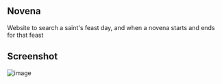 ## Novena

Website to search a saint's feast day, and when a novena starts and ends for that feast

## Screenshot
![image](https://github.com/user-attachments/assets/7f176911-106c-4188-bcce-800d1a5ee927)

